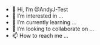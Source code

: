 - 👋 Hi, I’m @AndyJ-Test
- 👀 I’m interested in ...
- 🌱 I’m currently learning ...
- 💞️ I’m looking to collaborate on ...
- 📫 How to reach me ...

<!---
AndyJ-Test/AndyJ-Test is a ✨ special ✨ repository because its `README.md` (this file) appears on your GitHub profile.
You can click the Preview link to take a look at your changes.
--->

